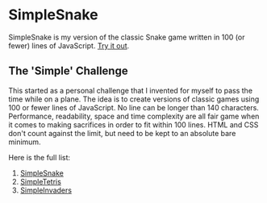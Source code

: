 # SimpleSnake

SimpleSnake is my version of the classic Snake game written in 100 (or fewer) lines of JavaScript. [Try it out](https://alaricus.github.io/SimpleSnake/).

## The 'Simple' Challenge

This started as a personal challenge that I invented for myself to pass the time while on a plane. The idea is to create versions of classic games using 100 or fewer lines of JavaScript. No line can be longer than 140 characters. Performance, readability, space and time complexity are all fair game when it comes to making sacrifices in order to fit within 100 lines. HTML and CSS don't count against the limit, but need to be kept to an absolute bare minimum.

Here is the full list:

1. [SimpleSnake](https://github.com/Alaricus/SimpleSnake)
2. [SimpleTetris](https://github.com/Alaricus/SimpleTetris)
3. [SimpleInvaders](https://github.com/Alaricus/SimpleInvaders)
